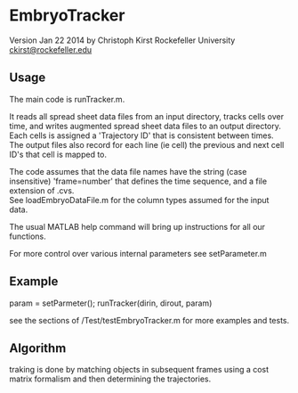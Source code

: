 EmbryoTracker
=============

Version Jan 22 2014 
by Christoph Kirst
Rockefeller University
ckirst@rockefeller.edu


Usage
-----

The main code is runTracker.m. 

It reads all spread sheet data files from an input directory, 
tracks cells over time, and writes augmented spread sheet data files 
to an output directory. Each cells is assigned a 'Trajectory ID' that 
is consistent between times. The output files also record for each line 
(ie cell) the previous and next cell ID's that cell is mapped to.

The code assumes that the data file names have the string (case insensitive) 
'frame=number' that defines the time sequence, and a file extension of .cvs.  
See loadEmbryoDataFile.m for the column types assumed for the input data.

The usual MATLAB help command will bring up instructions for all our functions.

For more control over various internal parameters see setParameter.m


Example
-------

   param = setParmeter();
   runTracker(dirin, dirout, param)

see the sections of /Test/testEmbryoTracker.m for more examples and tests.
  


Algorithm
---------
    
traking is done by matching objects in subsequent frames using
a cost matrix formalism and then determining the trajectories.


